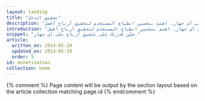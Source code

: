```yaml
---
layout: landing
title: "تحقيق الدخل"
description: "تعرف على كيفية تحسين أرباحك على أي جهاز. اهتم بتحسين انطباع المستخدم لتحقيق أرباح أفضل."
introduction: "تعرف على كيفية تحسين أرباحك على أي جهاز. اهتم بتحسين انطباع المستخدم لتحقيق أرباح أفضل."
snippet: "حسِّن قدرتك على تحقيق أرباح على أي جهاز."
article:
  written_on: 2014-05-29
  updated_on: 2014-05-29
  order: 5
id: monetization
collection: home
---
```


{% comment %}
Page content will be output by the section layout based on the article collection matching page.id
{% endcomment %}


